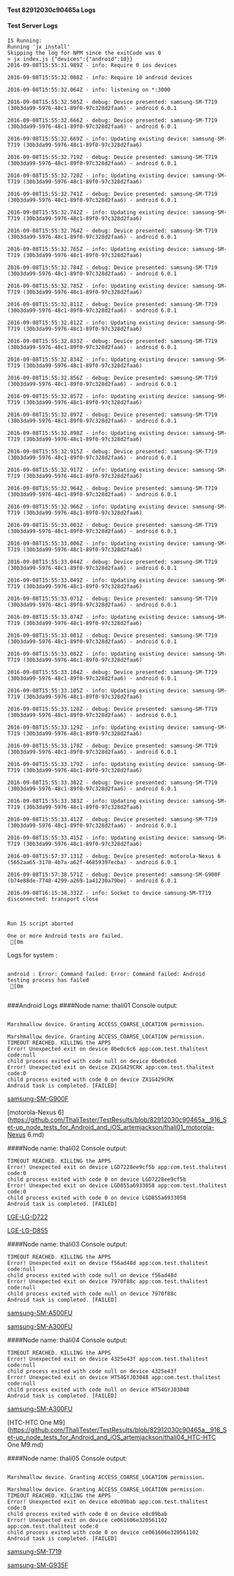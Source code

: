 #### Test 82912030c90465a Logs

#### Test Server Logs
```
IS Running:
Running 'jx install'
Skipping the log for NPM since the exitCode was 0
> jx index.js {"devices":{"android":10}}
2016-09-08T15:55:31.989Z - info: Require 0 ios devices

2016-09-08T15:55:32.008Z - info: Require 10 android devices

2016-09-08T15:55:32.064Z - info: listening on *:3000

2016-09-08T15:55:32.505Z - debug: Device presented: samsung-SM-T719 (30b3da99-5976-48c1-89f0-97c328d2faa6) - android 6.0.1

2016-09-08T15:55:32.666Z - debug: Device presented: samsung-SM-T719 (30b3da99-5976-48c1-89f0-97c328d2faa6) - android 6.0.1

2016-09-08T15:55:32.669Z - info: Updating existing device: samsung-SM-T719 (30b3da99-5976-48c1-89f0-97c328d2faa6)

2016-09-08T15:55:32.719Z - debug: Device presented: samsung-SM-T719 (30b3da99-5976-48c1-89f0-97c328d2faa6) - android 6.0.1

2016-09-08T15:55:32.720Z - info: Updating existing device: samsung-SM-T719 (30b3da99-5976-48c1-89f0-97c328d2faa6)

2016-09-08T15:55:32.741Z - debug: Device presented: samsung-SM-T719 (30b3da99-5976-48c1-89f0-97c328d2faa6) - android 6.0.1

2016-09-08T15:55:32.742Z - info: Updating existing device: samsung-SM-T719 (30b3da99-5976-48c1-89f0-97c328d2faa6)

2016-09-08T15:55:32.764Z - debug: Device presented: samsung-SM-T719 (30b3da99-5976-48c1-89f0-97c328d2faa6) - android 6.0.1

2016-09-08T15:55:32.765Z - info: Updating existing device: samsung-SM-T719 (30b3da99-5976-48c1-89f0-97c328d2faa6)

2016-09-08T15:55:32.784Z - debug: Device presented: samsung-SM-T719 (30b3da99-5976-48c1-89f0-97c328d2faa6) - android 6.0.1

2016-09-08T15:55:32.785Z - info: Updating existing device: samsung-SM-T719 (30b3da99-5976-48c1-89f0-97c328d2faa6)

2016-09-08T15:55:32.811Z - debug: Device presented: samsung-SM-T719 (30b3da99-5976-48c1-89f0-97c328d2faa6) - android 6.0.1

2016-09-08T15:55:32.812Z - info: Updating existing device: samsung-SM-T719 (30b3da99-5976-48c1-89f0-97c328d2faa6)

2016-09-08T15:55:32.833Z - debug: Device presented: samsung-SM-T719 (30b3da99-5976-48c1-89f0-97c328d2faa6) - android 6.0.1

2016-09-08T15:55:32.834Z - info: Updating existing device: samsung-SM-T719 (30b3da99-5976-48c1-89f0-97c328d2faa6)

2016-09-08T15:55:32.856Z - debug: Device presented: samsung-SM-T719 (30b3da99-5976-48c1-89f0-97c328d2faa6) - android 6.0.1

2016-09-08T15:55:32.857Z - info: Updating existing device: samsung-SM-T719 (30b3da99-5976-48c1-89f0-97c328d2faa6)

2016-09-08T15:55:32.897Z - debug: Device presented: samsung-SM-T719 (30b3da99-5976-48c1-89f0-97c328d2faa6) - android 6.0.1

2016-09-08T15:55:32.898Z - info: Updating existing device: samsung-SM-T719 (30b3da99-5976-48c1-89f0-97c328d2faa6)

2016-09-08T15:55:32.915Z - debug: Device presented: samsung-SM-T719 (30b3da99-5976-48c1-89f0-97c328d2faa6) - android 6.0.1

2016-09-08T15:55:32.917Z - info: Updating existing device: samsung-SM-T719 (30b3da99-5976-48c1-89f0-97c328d2faa6)

2016-09-08T15:55:32.964Z - debug: Device presented: samsung-SM-T719 (30b3da99-5976-48c1-89f0-97c328d2faa6) - android 6.0.1

2016-09-08T15:55:32.966Z - info: Updating existing device: samsung-SM-T719 (30b3da99-5976-48c1-89f0-97c328d2faa6)

2016-09-08T15:55:33.003Z - debug: Device presented: samsung-SM-T719 (30b3da99-5976-48c1-89f0-97c328d2faa6) - android 6.0.1

2016-09-08T15:55:33.006Z - info: Updating existing device: samsung-SM-T719 (30b3da99-5976-48c1-89f0-97c328d2faa6)

2016-09-08T15:55:33.044Z - debug: Device presented: samsung-SM-T719 (30b3da99-5976-48c1-89f0-97c328d2faa6) - android 6.0.1

2016-09-08T15:55:33.049Z - info: Updating existing device: samsung-SM-T719 (30b3da99-5976-48c1-89f0-97c328d2faa6)

2016-09-08T15:55:33.071Z - debug: Device presented: samsung-SM-T719 (30b3da99-5976-48c1-89f0-97c328d2faa6) - android 6.0.1

2016-09-08T15:55:33.074Z - info: Updating existing device: samsung-SM-T719 (30b3da99-5976-48c1-89f0-97c328d2faa6)

2016-09-08T15:55:33.081Z - debug: Device presented: samsung-SM-T719 (30b3da99-5976-48c1-89f0-97c328d2faa6) - android 6.0.1

2016-09-08T15:55:33.082Z - info: Updating existing device: samsung-SM-T719 (30b3da99-5976-48c1-89f0-97c328d2faa6)

2016-09-08T15:55:33.104Z - debug: Device presented: samsung-SM-T719 (30b3da99-5976-48c1-89f0-97c328d2faa6) - android 6.0.1

2016-09-08T15:55:33.105Z - info: Updating existing device: samsung-SM-T719 (30b3da99-5976-48c1-89f0-97c328d2faa6)

2016-09-08T15:55:33.128Z - debug: Device presented: samsung-SM-T719 (30b3da99-5976-48c1-89f0-97c328d2faa6) - android 6.0.1

2016-09-08T15:55:33.129Z - info: Updating existing device: samsung-SM-T719 (30b3da99-5976-48c1-89f0-97c328d2faa6)

2016-09-08T15:55:33.178Z - debug: Device presented: samsung-SM-T719 (30b3da99-5976-48c1-89f0-97c328d2faa6) - android 6.0.1

2016-09-08T15:55:33.179Z - info: Updating existing device: samsung-SM-T719 (30b3da99-5976-48c1-89f0-97c328d2faa6)

2016-09-08T15:55:33.382Z - debug: Device presented: samsung-SM-T719 (30b3da99-5976-48c1-89f0-97c328d2faa6) - android 6.0.1

2016-09-08T15:55:33.383Z - info: Updating existing device: samsung-SM-T719 (30b3da99-5976-48c1-89f0-97c328d2faa6)

2016-09-08T15:55:33.412Z - debug: Device presented: samsung-SM-T719 (30b3da99-5976-48c1-89f0-97c328d2faa6) - android 6.0.1

2016-09-08T15:55:33.415Z - info: Updating existing device: samsung-SM-T719 (30b3da99-5976-48c1-89f0-97c328d2faa6)

2016-09-08T15:57:37.131Z - debug: Device presented: motorola-Nexus 6 (5652aa65-3178-4b7a-a62f-46859397ecba) - android 6.0.1

2016-09-08T15:57:38.571Z - debug: Device presented: samsung-SM-G900F (b74e88de-7748-4299-a269-1a41230a79be) - android 6.0.1

2016-09-08T16:15:38.332Z - info: Socket to device samsung-SM-T719 disconnected: transport close


 
Run IS script aborted
 
One or more Android tests are failed.
 [0m

```


Logs for system : 
```

android : Error: Command failed: Error: Command failed: Android testing process has failed
 [0m


```
###Android Logs
####Node name: thali01
Console output:
```

Marshmallow device. Granting ACCESS_COARSE_LOCATION permission.

Marshmallow device. Granting ACCESS_COARSE_LOCATION permission.
TIMEOUT REACHED. KILLING the APPS
Error! Unexpected exit on device 0be0c6c6 app:com.test.thalitest code:null 
child process exited with code null on device 0be0c6c6 
Error! Unexpected exit on device ZX1G429CRK app:com.test.thalitest code:0 
child process exited with code 0 on device ZX1G429CRK 
Android task is completed. [FAILED]
```
[samsung-SM-G900F](https://github.com/ThaliTester/TestResults/blob/82912030c90465a__916_Set-up_node_tests_for_Android_and_iOS_artemjackson/thali01_samsung-SM-G900F.md)

[motorola-Nexus 6](https://github.com/ThaliTester/TestResults/blob/82912030c90465a__916_Set-up_node_tests_for_Android_and_iOS_artemjackson/thali01_motorola-Nexus 6.md)

####Node name: thali02
Console output:
```
TIMEOUT REACHED. KILLING the APPS
Error! Unexpected exit on device LGD7228ee9cf5b app:com.test.thalitest code:0 
child process exited with code 0 on device LGD7228ee9cf5b 
Error! Unexpected exit on device LGD855a6933058 app:com.test.thalitest code:0 
child process exited with code 0 on device LGD855a6933058 
Android task is completed. [FAILED]
```
[LGE-LG-D722](https://github.com/ThaliTester/TestResults/blob/82912030c90465a__916_Set-up_node_tests_for_Android_and_iOS_artemjackson/thali02_LGE-LG-D722.md)

[LGE-LG-D855](https://github.com/ThaliTester/TestResults/blob/82912030c90465a__916_Set-up_node_tests_for_Android_and_iOS_artemjackson/thali02_LGE-LG-D855.md)

####Node name: thali03
Console output:
```
TIMEOUT REACHED. KILLING the APPS
Error! Unexpected exit on device f56ad48d app:com.test.thalitest code:null 
child process exited with code null on device f56ad48d 
Error! Unexpected exit on device 7970f88c app:com.test.thalitest code:null 
child process exited with code null on device 7970f88c 
Android task is completed. [FAILED]
```
[samsung-SM-A500FU](https://github.com/ThaliTester/TestResults/blob/82912030c90465a__916_Set-up_node_tests_for_Android_and_iOS_artemjackson/thali03_samsung-SM-A500FU.md)

[samsung-SM-A300FU](https://github.com/ThaliTester/TestResults/blob/82912030c90465a__916_Set-up_node_tests_for_Android_and_iOS_artemjackson/thali03_samsung-SM-A300FU.md)

####Node name: thali04
Console output:
```
TIMEOUT REACHED. KILLING the APPS
Error! Unexpected exit on device 4325e43f app:com.test.thalitest code:null 
child process exited with code null on device 4325e43f 
Error! Unexpected exit on device HT54GYJ03048 app:com.test.thalitest code:null 
child process exited with code null on device HT54GYJ03048 
Android task is completed. [FAILED]
```
[samsung-SM-A300FU](https://github.com/ThaliTester/TestResults/blob/82912030c90465a__916_Set-up_node_tests_for_Android_and_iOS_artemjackson/thali04_samsung-SM-A300FU.md)

[HTC-HTC One M9](https://github.com/ThaliTester/TestResults/blob/82912030c90465a__916_Set-up_node_tests_for_Android_and_iOS_artemjackson/thali04_HTC-HTC One M9.md)

####Node name: thali05
Console output:
```

Marshmallow device. Granting ACCESS_COARSE_LOCATION permission.

Marshmallow device. Granting ACCESS_COARSE_LOCATION permission.
TIMEOUT REACHED. KILLING the APPS
Error! Unexpected exit on device e8c09bab app:com.test.thalitest code:0 
child process exited with code 0 on device e8c09bab 
Error! Unexpected exit on device ce061606e320561102 app:com.test.thalitest code:0 
child process exited with code 0 on device ce061606e320561102 
Android task is completed. [FAILED]
```
[samsung-SM-T719](https://github.com/ThaliTester/TestResults/blob/82912030c90465a__916_Set-up_node_tests_for_Android_and_iOS_artemjackson/thali05_samsung-SM-T719.md)

[samsung-SM-G935F](https://github.com/ThaliTester/TestResults/blob/82912030c90465a__916_Set-up_node_tests_for_Android_and_iOS_artemjackson/thali05_samsung-SM-G935F.md)





